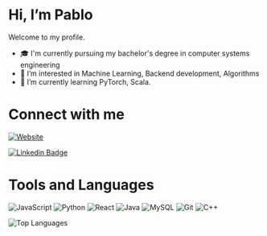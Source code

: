 # Hi, I’m Pablo #

Welcome to my profile.

- 🎓 I'm currently pursuing my bachelor's degree in computer systems engineering
- 👀 I’m interested in Machine Learning, Backend development, Algorithms
- 🌱 I’m currently learning PyTorch, Scala.

# Connect with me #

[![Website](https://img.shields.io/badge/Website-Visit%20my%20webpage-blue?style=for-the-badge)][website]

[![Linkedin Badge](https://img.shields.io/badge/-blue?style=flat-square&logo=Linkedin&logoColor=white&link=https://www.linkedin.com/)][Linkedin]

# Tools and Languages #

![JavaScript](https://img.shields.io/badge/-JavaScript-black?style=flat-square&logo=javascript)
![Python](https://img.shields.io/badge/-Python-black?style=flat-square&logo=Python)
![React](https://img.shields.io/badge/-React-black?style=flat-square&logo=react)
![Java](https://img.shields.io/badge/-java-E34A86?style=flat-square&logo=java)
![MySQL](https://img.shields.io/badge/-MySQL-black?style=flat-square&logo=mysql)
![Git](https://img.shields.io/badge/-Git-black?style=flat-square&logo=git)
![C++](https://img.shields.io/badge/-C++-00599C?style=flat-square&logo=c)

![Top Languages](https://github-readme-stats.vercel.app/api/top-langs/?username=PabloVarg&layout=compact)

[website]: #
[Linkedin]: #
